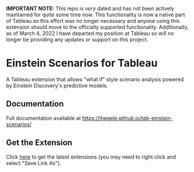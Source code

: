 **IMPORTANT NOTE:** This repo is _very_ dated and has not been actively maintained for quite some time now. This functionality is now a native part of Tableau so this effort was no longer necessary and anyone using this extension should move to the officially supported functionality. Additionally, as of March 4, 2022 I have departed my position at Tableau so will no longer be providing any updates or support on this project.

# Einstein Scenarios for Tableau

A Tableau extension that allows "what if" style scenario analysis powered by Einstein Discovery's predictive models.

## Documentation

Full documentation available at https://jhegele.github.io/tab-einstein-scenarios/

## Get the Extension

Click [here](https://github.com/jhegele/tab-einstein-scenarios/raw/master/trex/tableau-einstein-scenarios.trex) to get the latest extensions (you may need to right click and select "Save Link As").
